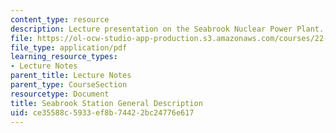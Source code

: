 ```yaml
---
content_type: resource
description: Lecture presentation on the Seabrook Nuclear Power Plant.
file: https://ol-ocw-studio-app-production.s3.amazonaws.com/courses/22-091-nuclear-reactor-safety-spring-2008/ce35588c5933ef8b74422bc24776e617_MIT22_091S08_lec16.pdf
file_type: application/pdf
learning_resource_types:
- Lecture Notes
parent_title: Lecture Notes
parent_type: CourseSection
resourcetype: Document
title: Seabrook Station General Description
uid: ce35588c-5933-ef8b-7442-2bc24776e617
---
```

